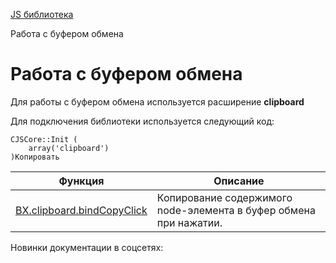 [JS библиотека](/api_help/js_lib/index.php)

Работа с буфером обмена

Работа с буфером обмена
=======================

Для работы с буфером обмена используется расширение **clipboard**

Для подключения библиотеки используется следующий код:

```
CJSCore::Init (
	array('clipboard')
)Копировать
```

| Функция | Описание |
| --- | --- |
| [BX.clipboard.bindCopyClick](/api_help/js_lib/clip/clipboard.php) | Копирование содержимого node-элемента в буфер обмена при нажатии. |

Новинки документации в соцсетях: